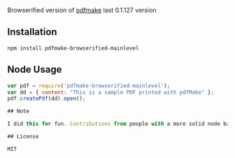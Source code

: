 Browserified version of [pdfmake](http://pdfmake.org/) last 0.1.127 version

## Installation
```console
npm install pdfmake-browserified-mainlevel
```

## Node Usage

```javascript
var pdf = require('pdfmake-browserified-mainlevel');
var dd = { content: "This is a sample PDF printed with pdfMake" };
pdf.createPdf(dd).open();

## Note

I did this for fun. Contributions from people with a more solid node background are welcome!

## License

MIT
